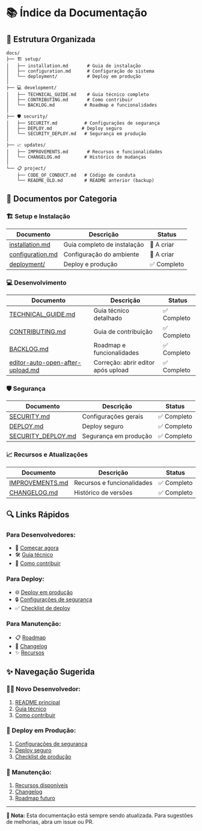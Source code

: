 # 📚 Índice da Documentação

## 📁 Estrutura Organizada

```
docs/
├── 🏗️ setup/
│   ├── installation.md       # Guia de instalação
│   ├── configuration.md      # Configuração do sistema
│   └── deployment/           # Deploy em produção
│
├── 💻 development/
│   ├── TECHNICAL_GUIDE.md    # Guia técnico completo
│   ├── CONTRIBUTING.md       # Como contribuir
│   └── BACKLOG.md           # Roadmap e funcionalidades
│
├── 🛡️ security/
│   ├── SECURITY.md          # Configurações de segurança
│   ├── DEPLOY.md           # Deploy seguro
│   └── SECURITY_DEPLOY.md   # Segurança em produção
│
├── 📈 updates/
│   ├── IMPROVEMENTS.md       # Recursos e funcionalidades
│   └── CHANGELOG.md         # Histórico de mudanças
│
└── 📋 project/
    ├── CODE_OF_CONDUCT.md   # Código de conduta
    └── README_OLD.md        # README anterior (backup)
```

## 🎯 Documentos por Categoria

### 🏗️ **Setup e Instalação**
| Documento | Descrição | Status |
|-----------|-----------|---------|
| [installation.md](setup/installation.md) | Guia completo de instalação | 🔄 A criar |
| [configuration.md](setup/configuration.md) | Configuração do ambiente | 🔄 A criar |
| [deployment/](deployment/) | Deploy e produção | ✅ Completo |

### 💻 **Desenvolvimento**  
| Documento | Descrição | Status |
|-----------|-----------|---------|
| [TECHNICAL_GUIDE.md](TECHNICAL_GUIDE.md) | Guia técnico detalhado | ✅ Completo |
| [CONTRIBUTING.md](CONTRIBUTING.md) | Guia de contribuição | ✅ Completo |
| [BACKLOG.md](BACKLOG.md) | Roadmap e funcionalidades | ✅ Completo |
| [editor-auto-open-after-upload.md](development/editor-auto-open-after-upload.md) | Correção: abrir editor após upload | ✅ Completo |

### 🛡️ **Segurança**
| Documento | Descrição | Status |
|-----------|-----------|---------|
| [SECURITY.md](security/SECURITY.md) | Configurações gerais | ✅ Completo |
| [DEPLOY.md](security/DEPLOY.md) | Deploy seguro | ✅ Completo |
| [SECURITY_DEPLOY.md](security/SECURITY_DEPLOY.md) | Segurança em produção | ✅ Completo |

### 📈 **Recursos e Atualizações**
| Documento | Descrição | Status |
|-----------|-----------|---------|
| [IMPROVEMENTS.md](updates/IMPROVEMENTS.md) | Recursos e funcionalidades | ✅ Completo |
| [CHANGELOG.md](updates/CHANGELOG.md) | Histórico de versões | ✅ Completo |

## 🔍 **Links Rápidos**

### **Para Desenvolvedores:**
- 🚀 [Começar agora](../README.md#início-rápido)
- 🛠️ [Guia técnico](TECHNICAL_GUIDE.md)
- 🤝 [Como contribuir](CONTRIBUTING.md)

### **Para Deploy:**
- 🌐 [Deploy em produção](deployment/)
- 🔒 [Configurações de segurança](security/)
- ✅ [Checklist de deploy](security/DEPLOY.md)

### **Para Manutenção:**
- 📋 [Roadmap](development/BACKLOG.md)
- 📝 [Changelog](updates/CHANGELOG.md)
- ✨ [Recursos](updates/IMPROVEMENTS.md)

## ✨ **Navegação Sugerida**

### **👨‍💻 Novo Desenvolvedor:**
1. [README principal](../README.md) 
2. [Guia técnico](TECHNICAL_GUIDE.md)
3. [Como contribuir](CONTRIBUTING.md)

### **🚀 Deploy em Produção:**
1. [Configurações de segurança](security/SECURITY.md)
2. [Deploy seguro](security/DEPLOY.md)
3. [Checklist de produção](security/SECURITY_DEPLOY.md)

### **🔧 Manutenção:**
1. [Recursos disponíveis](updates/IMPROVEMENTS.md)
2. [Changelog](updates/CHANGELOG.md)
3. [Roadmap futuro](development/BACKLOG.md)

---

**📝 Nota:** Esta documentação está sempre sendo atualizada. Para sugestões de melhorias, abra um issue ou PR.